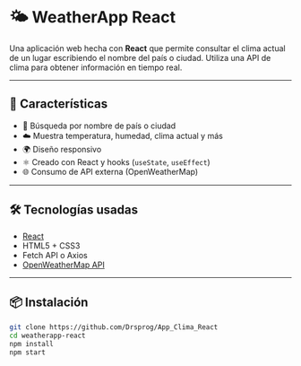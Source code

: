 # 🌤️ WeatherApp React

Una aplicación web hecha con **React** que permite consultar el clima actual de un lugar escribiendo el nombre del país o ciudad. Utiliza una API de clima para obtener información en tiempo real.

---

## 🚀 Características

- 🔎 Búsqueda por nombre de país o ciudad
- ☁️ Muestra temperatura, humedad, clima actual y más
- 🌍 Diseño responsivo
- ⚛️ Creado con React y hooks (`useState`, `useEffect`)
- 🌐 Consumo de API externa (OpenWeatherMap)

---

## 🛠️ Tecnologías usadas

- [React](https://reactjs.org/)
- HTML5 + CSS3
- Fetch API o Axios
- [OpenWeatherMap API](https://openweathermap.org/api)

---

## 📦 Instalación

```bash
git clone https://github.com/Drsprog/App_Clima_React
cd weatherapp-react
npm install
npm start
